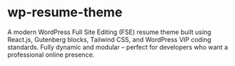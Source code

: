 # wp-resume-theme
A modern WordPress Full Site Editing (FSE) resume theme built using React.js, Gutenberg blocks, Tailwind CSS, and WordPress VIP coding standards. Fully dynamic and modular – perfect for developers who want a professional online presence.
